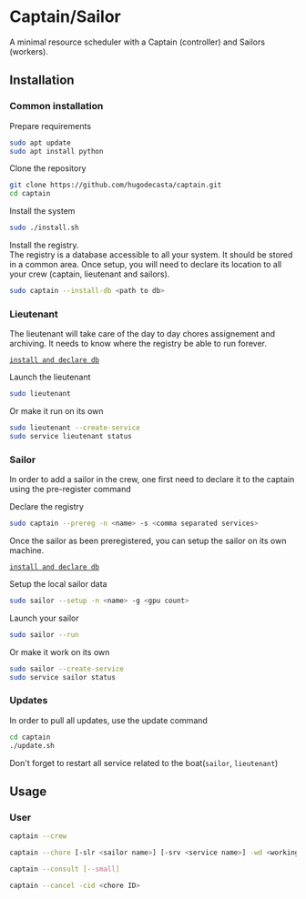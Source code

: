 # Captain/Sailor

A minimal resource scheduler with a Captain (controller) and Sailors (workers).

## Installation

### Common installation

Prepare requirements
```bash
sudo apt update
sudo apt install python
```

Clone the repository
```bash
git clone https://github.com/hugodecasta/captain.git
cd captain
```

Install the system
```bash
sudo ./install.sh
```

Install the registry.\
The registry is a database accessible to all your system. It should be stored in a common area. Once setup, you will need to declare its location to all your crew (captain, lieutenant and sailors).
```bash
sudo captain --install-db <path to db>
```

### Lieutenant

The lieutenant will take care of the day to day chores assignement and archiving. It needs to know where the registry be able to run forever.

[`install and declare db`](#common-installation)

Launch the lieutenant
```bash
sudo lieutenant
```

Or make it run on its own
```bash
sudo lieutenant --create-service
sudo service lieutenant status
```

### Sailor

In order to add a sailor in the crew, one first need to declare it to the captain using the pre-register command

Declare the registry
```bash
sudo captain --prereg -n <name> -s <comma separated services>
```

Once the sailor as been preregistered, you can setup the sailor on its own machine.

[`install and declare db`](#common-installation)

Setup the local sailor data
```bash
sudo sailor --setup -n <name> -g <gpu count>
```

Launch your sailor
```bash
sudo sailor --run
```

Or make it work on its own
```bash
sudo sailor --create-service
sudo service sailor status
```

### Updates

In order to pull all updates, use the update command
```bash
cd captain
./update.sh
```

Don't forget to restart all service related to the boat(`sailor`, `lieutenant`)

## Usage

### User

```bash
captain --crew
```

```bash
captain --chore [-slr <sailor name>] [-srv <service name>] -wd <working dir> -sc <sh script relative to wd> --cpus <cpu count requested> --gpus <gpu count requested> --out <out file relative to wd>
```

```bash
captain --consult [--small]
```

```bash
captain --cancel -cid <chore ID>
```